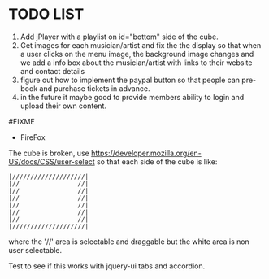 # TODO LIST

1. Add jPlayer with a playlist on id="bottom" side of the cube.
2. Get images for each musician/artist and fix the the display so that when a user clicks on the menu image, the background image changes and we add a info box about the musician/artist with links to their website and contact details
3. figure out how to implement the paypal button so that people can pre-book and purchase tickets in advance.
4. in the future it maybe good to provide members ability to login and upload their own content.

#FIXME

* FireFox

The cube is broken, use https://developer.mozilla.org/en-US/docs/CSS/user-select so that each side of the cube is like:

    |////////////////////|
    |//                //|
    |//                //|
    |//                //|
    |//                //|
    |//                //|
    |//                //|
    |////////////////////|

where the '//' area is selectable and draggable but the white area is non user selectable.

Test to see if this works with jquery-ui tabs and accordion.
